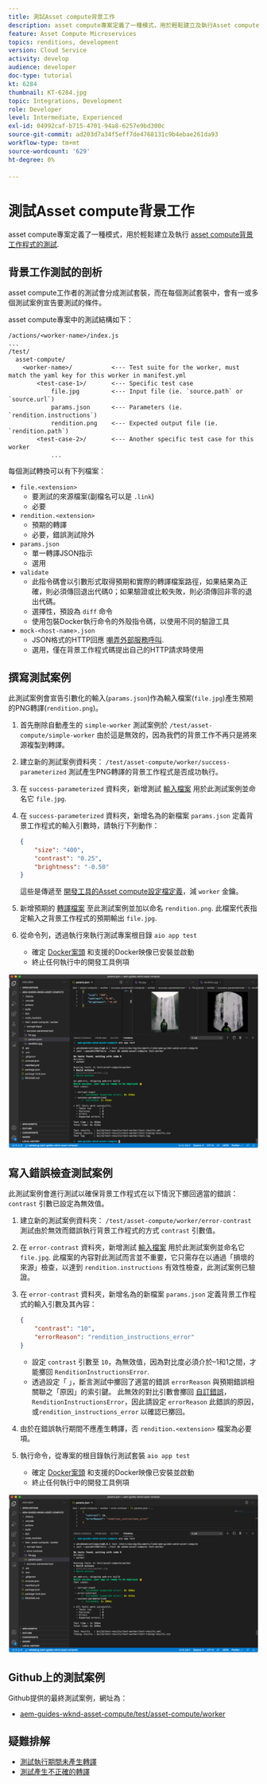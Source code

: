 ```yaml
---
title: 測試Asset compute背景工作
description: asset compute專案定義了一種模式，用於輕鬆建立及執行Asset compute背景工作的測試。
feature: Asset Compute Microservices
topics: renditions, development
version: Cloud Service
activity: develop
audience: developer
doc-type: tutorial
kt: 6284
thumbnail: KT-6284.jpg
topic: Integrations, Development
role: Developer
level: Intermediate, Experienced
exl-id: 04992caf-b715-4701-94a8-6257e9bd300c
source-git-commit: ad203d7a34f5eff7de4768131c9b4ebae261da93
workflow-type: tm+mt
source-wordcount: '629'
ht-degree: 0%

---
```


# 測試Asset compute背景工作

asset compute專案定義了一種模式，用於輕鬆建立及執行 [asset compute背景工作程式的測試](https://experienceleague.adobe.com/docs/asset-compute/using/extend/test-custom-application.html).

## 背景工作測試的剖析

asset compute工作者的測試會分成測試套裝，而在每個測試套裝中，會有一或多個測試案例宣告要測試的條件。

asset compute專案中的測試結構如下：

```
/actions/<worker-name>/index.js
...
/test/
  asset-compute/
    <worker-name>/           <--- Test suite for the worker, must match the yaml key for this worker in manifest.yml
        <test-case-1>/       <--- Specific test case 
            file.jpg         <--- Input file (ie. `source.path` or `source.url`)
            params.json      <--- Parameters (ie. `rendition.instructions`)
            rendition.png    <--- Expected output file (ie. `rendition.path`)
        <test-case-2>/       <--- Another specific test case for this worker
            ...
```

每個測試轉換可以有下列檔案：

+ `file.<extension>`
   + 要測試的來源檔案(副檔名可以是 `.link`)
   + 必要
+ `rendition.<extension>`
   + 預期的轉譯
   + 必要，錯誤測試除外
+ `params.json`
   + 單一轉譯JSON指示
   + 選用
+ `validate`
   + 此指令碼會以引數形式取得預期和實際的轉譯檔案路徑，如果結果為正確，則必須傳回退出代碼0；如果驗證或比較失敗，則必須傳回非零的退出代碼。
   + 選擇性，預設為 `diff` 命令
   + 使用包裝Docker執行命令的外殼指令碼，以使用不同的驗證工具
+ `mock-<host-name>.json`
   + JSON格式的HTTP回應 [嘲弄外部服務呼叫](https://www.mock-server.com/mock_server/creating_expectations.html).
   + 選用，僅在背景工作程式碼提出自己的HTTP請求時使用

## 撰寫測試案例

此測試案例會宣告引數化的輸入(`params.json`)作為輸入檔案(`file.jpg`)產生預期的PNG轉譯(`rendition.png`)。

1. 首先刪除自動產生的 `simple-worker` 測試案例於 `/test/asset-compute/simple-worker` 由於這是無效的，因為我們的背景工作不再只是將來源複製到轉譯。
1. 建立新的測試案例資料夾： `/test/asset-compute/worker/success-parameterized` 測試產生PNG轉譯的背景工作程式是否成功執行。
1. 在 `success-parameterized` 資料夾，新增測試 [輸入檔案](./assets/test/success-parameterized/file.jpg) 用於此測試案例並命名它 `file.jpg`.
1. 在 `success-parameterized` 資料夾，新增名為的新檔案 `params.json` 定義背景工作程式的輸入引數時，請執行下列動作：

   ```json
   { 
       "size": "400",
       "contrast": "0.25",
       "brightness": "-0.50"
   }
   ```

   這些是傳遞至 [開發工具的Asset compute設定檔定義](../develop/development-tool.md)，減 `worker` 金鑰。

1. 新增預期的 [轉譯檔案](./assets/test/success-parameterized/rendition.png) 至此測試案例並加以命名 `rendition.png`. 此檔案代表指定輸入之背景工作程式的預期輸出 `file.jpg`.
1. 從命令列，透過執行來執行測試專案根目錄 `aio app test`
   + 確定 [Docker案頭](../set-up/development-environment.md#docker) 和支援的Docker映像已安裝並啟動
   + 終止任何執行中的開發工具例項

![測試 — 成功 ](./assets/test/success-parameterized/result.png)

## 寫入錯誤檢查測試案例

此測試案例會進行測試以確保背景工作程式在以下情況下擲回適當的錯誤： `contrast` 引數已設定為無效值。

1. 建立新的測試案例資料夾： `/test/asset-compute/worker/error-contrast` 測試由於無效而錯誤執行背景工作程式的方式 `contrast` 引數值。
1. 在 `error-contrast` 資料夾，新增測試 [輸入檔案](./assets/test/error-contrast/file.jpg) 用於此測試案例並命名它 `file.jpg`. 此檔案的內容對此測試而言並不重要，它只需存在以通過「損壞的來源」檢查，以達到 `rendition.instructions` 有效性檢查，此測試案例已驗證。
1. 在 `error-contrast` 資料夾，新增名為的新檔案 `params.json` 定義背景工作程式的輸入引數及其內容：

   ```json
   {
       "contrast": "10",
       "errorReason": "rendition_instructions_error"
   }
   ```

   + 設定 `contrast` 引數至 `10`，為無效值，因為對比度必須介於–1和1之間，才能擲回 `RenditionInstructionsError`.
   + 透過設定「 」，斷言測試中擲回了適當的錯誤 `errorReason` 與預期錯誤相關聯之「原因」的索引鍵。 此無效的對比引數會擲回 [自訂錯誤](../develop/worker.md#errors)， `RenditionInstructionsError`，因此請設定 `errorReason` 此錯誤的原因，或`rendition_instructions_error` 以確認已擲回。

1. 由於在錯誤執行期間不應產生轉譯，否 `rendition.<extension>` 檔案為必要項。
1. 執行命令，從專案的根目錄執行測試套裝 `aio app test`
   + 確定 [Docker案頭](../set-up/development-environment.md#docker) 和支援的Docker映像已安裝並啟動
   + 終止任何執行中的開發工具例項

![測試 — 錯誤對比](./assets/test/error-contrast/result.png)

## Github上的測試案例

Github提供的最終測試案例，網址為：

+ [aem-guides-wknd-asset-compute/test/asset-compute/worker](https://github.com/adobe/aem-guides-wknd-asset-compute/tree/master/test/asset-compute/worker)

## 疑難排解

+ [測試執行期間未產生轉譯](../troubleshooting.md#test-no-rendition-generated)
+ [測試產生不正確的轉譯](../troubleshooting.md#tests-generates-incorrect-rendition)
